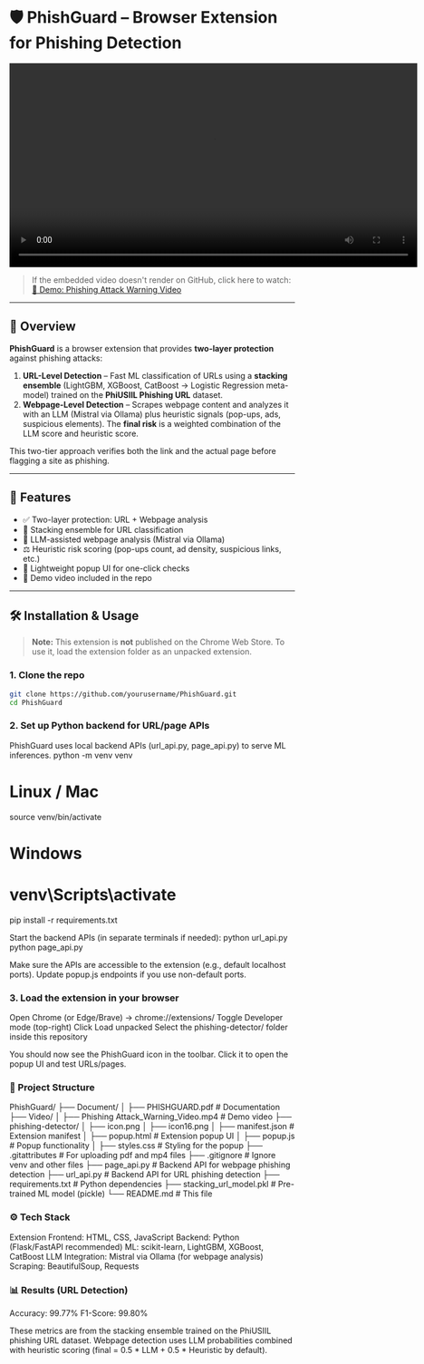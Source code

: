 # 🛡️ PhishGuard – Browser Extension for Phishing Detection

<p align="center">
  <video src="Video/Phishing_Attack_Warning_Video.mp4" controls width="720" />
</p>

> If the embedded video doesn't render on GitHub, click here to watch:  
> [🎥 Demo: Phishing Attack Warning Video](Video/Phishing_Attack_Warning_Video.mp4)

---

## 📌 Overview
**PhishGuard** is a browser extension that provides **two-layer protection** against phishing attacks:

1. **URL-Level Detection** – Fast ML classification of URLs using a **stacking ensemble** (LightGBM, XGBoost, CatBoost → Logistic Regression meta-model) trained on the **PhiUSIIL Phishing URL** dataset.  
2. **Webpage-Level Detection** – Scrapes webpage content and analyzes it with an LLM (Mistral via Ollama) plus heuristic signals (pop-ups, ads, suspicious elements). The **final risk** is a weighted combination of the LLM score and heuristic score.

This two-tier approach verifies both the link and the actual page before flagging a site as phishing.

---

## 🚀 Features
- ✅ Two-layer protection: URL + Webpage analysis  
- 🧠 Stacking ensemble for URL classification  
- 🤖 LLM-assisted webpage analysis (Mistral via Ollama)  
- ⚖️ Heuristic risk scoring (pop-ups count, ad density, suspicious links, etc.)  
- 🔔 Lightweight popup UI for one-click checks  
- 🎥 Demo video included in the repo

---

## 🛠️ Installation & Usage

> **Note:** This extension is **not** published on the Chrome Web Store. To use it, load the extension folder as an unpacked extension.

### 1. Clone the repo
```bash
git clone https://github.com/yourusername/PhishGuard.git
cd PhishGuard
```
### 2. Set up Python backend for URL/page APIs
PhishGuard uses local backend APIs (url_api.py, page_api.py) to serve ML inferences.
python -m venv venv
# Linux / Mac
source venv/bin/activate
# Windows
# venv\Scripts\activate

pip install -r requirements.txt

Start the backend APIs (in separate terminals if needed):
python url_api.py
python page_api.py

Make sure the APIs are accessible to the extension (e.g., default localhost ports). Update popup.js endpoints if you use non-default ports.
### 3. Load the extension in your browser

Open Chrome (or Edge/Brave) → chrome://extensions/
Toggle Developer mode (top-right)
Click Load unpacked
Select the phishing-detector/ folder inside this repository

You should now see the PhishGuard icon in the toolbar. Click it to open the popup UI and test URLs/pages.

### 📂 Project Structure
PhishGuard/
├── Document/
│   ├── PHISHGUARD.pdf                  # Documentation
├── Video/
│   ├── Phishing Attack_Warning_Video.mp4 # Demo video
├── phishing-detector/
│   ├── icon.png
│   ├── icon16.png
│   ├── manifest.json      # Extension manifest
│   ├── popup.html         # Extension popup UI
│   ├── popup.js           # Popup functionality
│   ├── styles.css         # Styling for the popup
├── .gitattributes         # For uploading pdf and mp4 files
├── .gitignore             # Ignore venv and other files
├── page_api.py            # Backend API for webpage phishing detection
├── url_api.py             # Backend API for URL phishing detection
├── requirements.txt       # Python dependencies
├── stacking_url_model.pkl # Pre-trained ML model (pickle)
└── README.md              # This file


### ⚙️ Tech Stack

Extension Frontend: HTML, CSS, JavaScript
Backend: Python (Flask/FastAPI recommended)
ML: scikit-learn, LightGBM, XGBoost, CatBoost
LLM Integration: Mistral via Ollama (for webpage analysis)
Scraping: BeautifulSoup, Requests


### 📊 Results (URL Detection)

Accuracy: 99.77%
F1-Score: 99.80%

These metrics are from the stacking ensemble trained on the PhiUSIIL phishing URL dataset. Webpage detection uses LLM probabilities combined with heuristic scoring (final = 0.5 * LLM + 0.5 * Heuristic by default).
